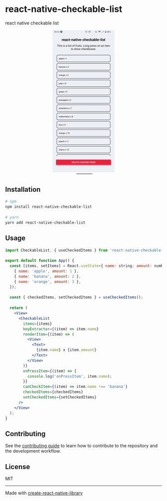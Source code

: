 # react-native-checkable-list

react native checkable list

<p align="center">
  <img src="./demo.gif" width="200">
</p>

## Installation

```sh
# npm
npm install react-native-checkable-list

# yarn
yarn add react-native-checkable-list
```

## Usage

```jsx
import CheckableList, { useCheckedItems } from 'react-native-checkable-list';

export default function App() {
  const [items, setItems] = React.useState<{ name: string; amount: number }[]>([
    { name: 'apple', amount: 1 },
    { name: 'banana', amount: 2 },
    { name: 'orange', amount: 3 },
  ]);

  const { checkedItems, setCheckedItems } = useCheckedItems();

  return (
    <View>
      <CheckableList
        items={items}
        keyExtractor={(item) => item.name}
        renderItem={(item) => (
          <View>
            <Text>
              {item.name} x {item.amount}
            </Text>
          </View>
        )}
        onPressItem={(item) => {
          console.log('onPressItem', item.name);
        }}
        canCheckItem={(item) => item.name !== 'banana'}
        checkedItems={checkedItems}
        setCheckedItems={setCheckedItems}
      />
    </View>
  );
}
```

## Contributing

See the [contributing guide](CONTRIBUTING.md) to learn how to contribute to the repository and the development workflow.

## License

MIT

---

Made with [create-react-native-library](https://github.com/callstack/react-native-builder-bob)

